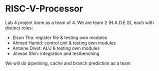 # RISC-V-Processor

Lab 4 project done as a team of 4.
We are team 2 (H.A.D.E.S), each with distinct roles:
  - Elson Tho: register file & testing own modules
  - Ahmed Hamid: control unit & testing own modules
  - Antoine Divet: ALU & testing own modules
  - Jihwan Shin: integration and testbenching

We will do pipelining, cache and branch prediction as a team
